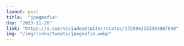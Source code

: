 ```yaml
---
layout: post
title:  "jpegmafia"
day: "2023-11-26"
link: "https://x.com/viciadoemtuiter/status/1728942152364007690"
img: "/img/links/tweets/jpegmafia.webp"
---
```

